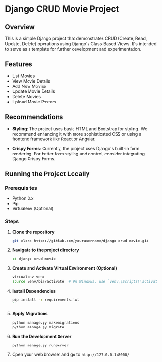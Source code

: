 # Django CRUD Movie Project

## Overview

This is a simple Django project that demonstrates CRUD (Create, Read, Update, Delete) operations using Django's Class-Based Views. It's intended to serve as a template for further development and experimentation.

## Features

- List Movies
- View Movie Details
- Add New Movies
- Update Movie Details
- Delete Movies
- Upload Movie Posters

## Recommendations

- **Styling**: The project uses basic HTML and Bootstrap for styling. We recommend enhancing it with more sophisticated CSS or using a frontend framework like React or Angular.
  
- **Crispy Forms**: Currently, the project uses Django's built-in form rendering. For better form styling and control, consider integrating Django Crispy Forms.

## Running the Project Locally

### Prerequisites

- Python 3.x
- Pip
- Virtualenv (Optional)

### Steps

1. **Clone the repository**

    ```bash
    git clone https://github.com/yourusername/django-crud-movie.git
    ```

2. **Navigate to the project directory**

    ```bash
    cd django-crud-movie
    ```

3. **Create and Activate Virtual Environment (Optional)**

    ```bash
    virtualenv venv
    source venv/bin/activate  # On Windows, use `venv\\Scripts\\activate`
    ```

4. **Install Dependencies**

    ```bash
    pip install -r requirements.txt
    ``

5. **Apply Migrations**

    ```bash
    python manage.py makemigrations
    python manage.py migrate
    ```

6. **Run the Development Server**

    ```bash
    python manage.py runserver
    ```

7. Open your web browser and go to `http://127.0.0.1:8000/`
